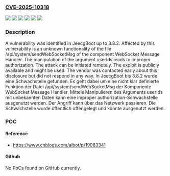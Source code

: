 ### [CVE-2025-10318](https://cve.mitre.org/cgi-bin/cvename.cgi?name=CVE-2025-10318)
![](https://img.shields.io/static/v1?label=Product&message=JeecgBoot&color=blue)
![](https://img.shields.io/static/v1?label=Version&message=3.8.0%20&color=brightgreen)
![](https://img.shields.io/static/v1?label=Version&message=3.8.1%20&color=brightgreen)
![](https://img.shields.io/static/v1?label=Version&message=3.8.2%20&color=brightgreen)
![](https://img.shields.io/static/v1?label=Vulnerability&message=Improper%20Authorization&color=brightgreen)
![](https://img.shields.io/static/v1?label=Vulnerability&message=Incorrect%20Privilege%20Assignment&color=brightgreen)

### Description

A vulnerability was identified in JeecgBoot up to 3.8.2. Affected by this vulnerability is an unknown functionality of the file /api/system/sendWebSocketMsg of the component WebSocket Message Handler. The manipulation of the argument userIds leads to improper authorization. The attack can be initiated remotely. The exploit is publicly available and might be used. The vendor was contacted early about this disclosure but did not respond in any way.
In JeecgBoot bis 3.8.2 wurde eine Schwachstelle gefunden. Es geht dabei um eine nicht klar definierte Funktion der Datei /api/system/sendWebSocketMsg der Komponente WebSocket Message Handler. Mittels Manipulieren des Arguments userIds mit unbekannten Daten kann eine improper authorization-Schwachstelle ausgenutzt werden. Der Angriff kann über das Netzwerk passieren. Die Schwachstelle wurde öffentlich offengelegt und könnte ausgenutzt werden.

### POC

#### Reference
- https://www.cnblogs.com/aibot/p/19063341

#### Github
No PoCs found on GitHub currently.

